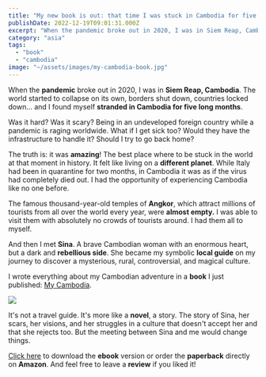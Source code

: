 ```yaml
---
title: "My new book is out: that time I was stuck in Cambodia for five months due to Covid"
publishDate: 2022-12-19T09:01:31.000Z
excerpt: "When the pandemic broke out in 2020, I was in Siem Reap, Cambodia. The world started to collapse on its own, borders shut down, countries..."
category: "asia"
tags: 
  - "book"
  - "cambodia"
image: "~/assets/images/my-cambodia-book.jpg"
---
```


When the **pandemic** broke out in 2020, I was in **Siem Reap, Cambodia**. The world started to collapse on its own, borders shut down, countries locked down... and I found myself **stranded in Cambodia for five long months**.

Was it hard? Was it scary? Being in an undeveloped foreign country while a pandemic is raging worldwide. What if I get sick too? Would they have the infrastructure to handle it? Should I try to go back home?

The truth is: it was **amazing**! The best place where to be stuck in the world at that moment in history. It felt like living on a **different planet**. While Italy had been in quarantine for two months, in Cambodia it was as if the virus had completely died out. I had the opportunity of experiencing Cambodia like no one before.

The famous thousand-year-old temples of **Angkor**, which attract millions of tourists from all over the world every year, were **almost empty.** I was able to visit them with absolutely no crowds of tourists around. I had them all to myself.

And then I met **Sina**. A brave Cambodian woman with an enormous heart, but a dark and **rebellious side**. She became my symbolic **local guide** on my journey to discover a mysterious, rural, controversial, and magical culture.

I wrote everything about my Cambodian adventure in a **book** I just published: [My Cambodia](https://amzn.to/3v5Qosl).

[![](~/assets/images/my-cambodia-download.jpg)](https://amzn.to/3v5Qosl)

It's not a travel guide. It's more like a **novel**, a story. The story of Sina, her scars, her visions, and her struggles in a culture that doesn't accept her and that she rejects too. But the meeting between Sina and me would change things.

[Click here](https://amzn.to/3v5Qosl) to download the **ebook** version or order the **paperback** directly on **Amazon**. And feel free to leave a **review** if you liked it!
